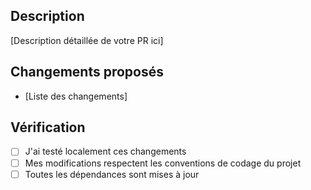 ## Description
[Description détaillée de votre PR ici]

## Changements proposés
- [Liste des changements]

## Vérification
- [ ] J'ai testé localement ces changements
- [ ] Mes modifications respectent les conventions de codage du projet
- [ ] Toutes les dépendances sont mises à jour
